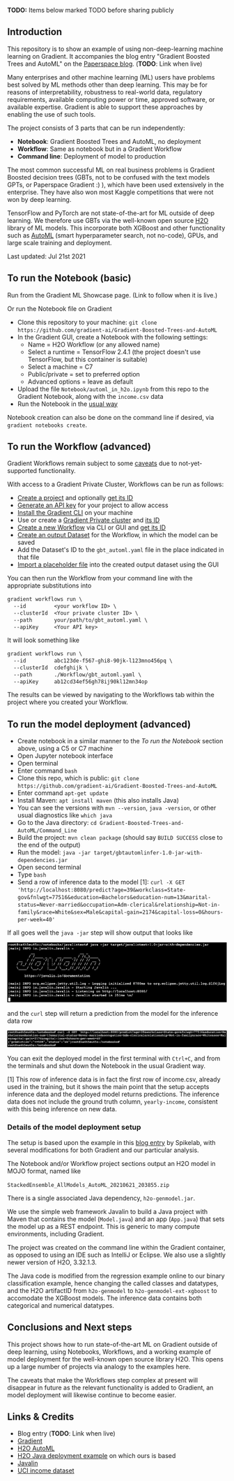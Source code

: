 **TODO:** Items below marked TODO before sharing publicly

## Introduction

This repository is to show an example of using non-deep-learning machine learning on Gradient. It accompanies the blog entry "Gradient Boosted Trees and AutoML" on the [Paperspace blog](https://blog.paperspace.com). (**TODO**: Link when live)

Many enterprises and other machine learning (ML) users have problems best solved by ML methods other than deep learning. This may be for reasons of interpretability, robustness to real-world data, regulatory requirements, available computing power or time, approved software, or available expertise. Gradient is able to support these approaches by enabling the use of such tools.

The project consists of 3 parts that can be run independently:

* **Notebook**: Gradient Boosted Trees and AutoML, no deployment
* **Workflow**: Same as notebook but in a Gradient Workflow
* **Command line**: Deployment of model to production

The most common successful ML on real business problems is Gradient Boosted decision trees (GBTs, not to be confused with the text models GPTs, or Paperspace Gradient :) ), which have been used extensively in the enterprise. They have also won most Kaggle competitions that were not won by deep learning.

TensorFlow and PyTorch are not state-of-the-art for ML outside of deep learning. We therefore use GBTs via the well-known open source [H2O](http://h2o.ai) library of ML models. This incorporate both XGBoost and other functionality such as [AutoML](https://docs.h2o.ai/h2o/latest-stable/h2o-docs/automl.html) (smart hyperparameter search, not no-code), GPUs, and large scale training and deployment.

Last updated: Jul 21st 2021

## To run the Notebook (basic)

Run from the Gradient ML Showcase page. (Link to follow when it is live.)

Or run the Notebook file on Gradient

 - Clone this repository to your machine: `git clone https://github.com/gradient-ai/Gradient-Boosted-Trees-and-AutoML`
 - In the Gradient GUI, create a Notebook with the following settings:
   - Name = H2O Workflow (or any allowed name)
   - Select a runtime = TensorFlow 2.4.1 (the project doesn't use TensorFlow, but this container is suitable)
   - Select a machine = C7
   - Public/private = set to preferred option
   - Advanced options = leave as default
 - Upload the file `Notebook/automl_in_h2o.ipynb` from this repo to the Gradient Notebook, along with the `income.csv` data
 - Run the Notebook in the [usual way](https://docs.paperspace.com/gradient/explore-train-deploy/notebooks)

Notebook creation can also be done on the command line if desired, via `gradient notebooks create`.

## To run the Workflow (advanced)

Gradient Workflows remain subject to some [caveats](https://docs.paperspace.com/gradient/get-started/tutorials-list/workflows-sample-project#caveats) due to not-yet-supported functionality.

With access to a Gradient Private Cluster, Workflows can be run as follows:

 - [Create a project](https://docs.paperspace.com/gradient/get-started/managing-projects#create-a-project) and optionally [get its ID](https://docs.paperspace.com/gradient/get-started/managing-projects#get-your-projects-id)
 - [Generate an API key](https://docs.paperspace.com/gradient/get-started/quick-start/install-the-cli#obtaining-an-api-key) for your project to allow access
 - [Install the Gradient CLI](https://docs.paperspace.com/gradient/get-started/quick-start/install-the-cli) on your machine
 - Use or create a [Gradient Private cluster](https://docs.paperspace.com/gradient/gradient-private-cloud/about/setup/managed-installation) and [its ID](https://docs.paperspace.com/gradient/gradient-private-cloud/about/usage#finding-your-cluster-id)
 - [Create a new Workflow](https://docs.paperspace.com/gradient/explore-train-deploy/workflows/getting-started-with-workflows#creating-gradient-workflows) via CLI or GUI and [get its ID](https://docs.paperspace.com/gradient/explore-train-deploy/workflows/getting-started-with-workflows#running-your-first-workflow-run)
 - [Create an output Dataset](https://docs.paperspace.com/gradient/data/data-overview/private-datasets-repository#creating-a-dataset-and-dataset-version) for the Workflow, in which the model can be saved
 - Add the Dataset's ID to the `gbt_automl.yaml` file in the place indicated in that file
 - [Import a placeholder file](https://docs.paperspace.com/gradient/data/data-overview/private-datasets-repository#creating-a-dataset-and-dataset-version) into the created output dataset using the GUI

You can then run the Workflow from your command line with the appropriate substitutions into

```
gradient workflows run \
  --id         <your workflow ID> \
  --clusterId  <Your private cluster ID> \
  --path       your/path/to/gbt_automl.yaml \
  --apiKey     <Your API key>
```

It will look something like

```
gradient workflows run \
  --id         abc123de-f567-ghi8-90jk-l123mno456pq \
  --clusterId  cdefghijk \
  --path       ./Workflow/gbt_automl.yaml \
  --apiKey     ab12cd34ef56gh78ij90kl12mn34op
```

The results can be viewed by navigating to the Workflows tab within the project where you created your Workflow.

## To run the model deployment (advanced)

 - Create notebook in a similar manner to the *To run the Notebook* section above, using a C5 or C7 machine
 - Open Jupyter notebook interface
 - Open terminal
 - Enter command `bash`
 - Clone this repo, which is public: `git clone https://github.com/gradient-ai/Gradient-Boosted-Trees-and-AutoML`
 - Enter command `apt-get update`
 - Install Maven: `apt install maven` (this also installs Java)
 - You can see the versions with `mvn --version`, `java -version`, or other usual diagnostics like `which java`
 - Go to the Java directory: `cd Gradient-Boosted-Trees-and-AutoML/Command_Line`
 - Build the project: `mvn clean package` (should say `BUILD SUCCESS` close to the end of the output)
 - Run the model: `java -jar target/gbtautomlinfer-1.0-jar-with-dependencies.jar`
 - Open second terminal
 - Type `bash`
 - Send a row of inference data to the model [1]: `curl -X GET 'http://localhost:8080/predict?age=39&workclass=State-gov&fnlwgt=77516&education=Bachelors&education-num=13&marital-status=Never-married&occupation=Adm-clerical&relationship=Not-in-family&race=White&sex=Male&capital-gain=2174&capital-loss=0&hours-per-week=40'`

If all goes well the `java -jar` step will show output that looks like

![Deployed model](https://github.com/gradient-ai/Gradient-Boosted-Trees-and-AutoML/blob/main/Command_Line/deployed_model_listening.png)

and the `curl` step will return a prediction from the model for the inference data row

![Model response](https://github.com/gradient-ai/Gradient-Boosted-Trees-and-AutoML/blob/main/Command_Line/deployed_model_response.png)

You can exit the deployed model in the first terminal with `Ctrl+C`, and from the terminals and shut down the Notebook in the usual Gradient way.

[1] This row of inference data is in fact the first row of income.csv, already used in the training, but it shows the main point that the setup accepts inference data and the deployed model returns predictions. The inference data does not include the ground truth column, `yearly-income`, consistent with this being inference on new data.

### Details of the model deployment setup

The setup is based upon the example in this [blog entry](https://medium.com/spikelab/building-a-machine-learning-application-using-h2o-ai-67ce3681df9c
) by Spikelab, with several modifications for both Gradient and our particular analysis.

The Notebook and/or Workflow project sections output an H2O model in MOJO format, named like

`StackedEnsemble_AllModels_AutoML_20210621_203855.zip`

There is a single associated Java dependency, `h2o-genmodel.jar`.

We use the simple web framework Javalin to build a Java project with Maven that contains the model (`Model.java`) and an app (`App.java`) that sets the model up as a REST endpoint. This is generic to many compute environments, including Gradient.

The project was created on the command line within the Gradient container, as opposed to using an IDE such as IntelliJ or Eclipse. We also use a slightly newer version of H2O, 3.32.1.3.

The Java code is modified from the regression example online to our binary classification example, hence changing the called classes and datatypes, and the H2O artifactID from `h2o-genmodel` to `h2o-genmodel-ext-xgboost` to accomodate the XGBoost models. The inference data contains both categorical and numerical datatypes.

## Conclusions and Next steps

This project shows how to run state-of-the-art ML on Gradient outside of deep learning, using Notebooks, Workflows, and a working example of model deployment for the well-known open source library H2O. This opens up a large number of projects via analogy to the examples here.

The caveats that make the Workflows step complex at present will disappear in future as the relevant functionality is added to Gradient, an model deployment will likewise continue to become easier.

## Links & Credits

 - Blog entry (**TODO**: Link when live)
 - [Gradient](https://gradient.paperspace.com)
 - [H2O AutoML](https://docs.h2o.ai/h2o/latest-stable/h2o-docs/automl.html)
 - [H2O Java deployment example](https://medium.com/spikelab/building-a-machine-learning-application-using-h2o-ai-67ce3681df9c) on which ours is based
 - [Javalin](https://javalin.io)
 - [UCI income dataset](https://archive.ics.uci.edu/ml/datasets/census+income)
